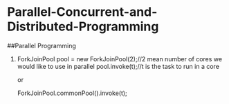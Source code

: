 # Parallel-Concurrent-and-Distributed-Programming

##Parallel Programming
1. ForkJoinPool pool = new ForkJoinPool(2);//2 mean number of cores we would like to use in parallel
   pool.invoke(t);//t is the task to run in a core

   or 

   ForkJoinPool.commonPool().invoke(t);